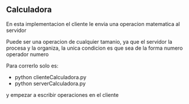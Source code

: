 ## Calculadora 

En esta implementacion el cliente le envia una operacion matematica al servidor 

Puede ser una operacion de cualquier tamanio, ya que el servidor la procesa y la organiza, la unica condicion es que sea de la forma numero operador numero

Para correrlo solo es:
* python clienteCalculadora.py
* python serverCalculadora.py

y empezar a escribir operaciones en el cliente